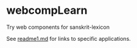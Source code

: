 # webcompLearn
Try web components for sanskrit-lexicon

See [readme1.md]() for links to specific applications.
